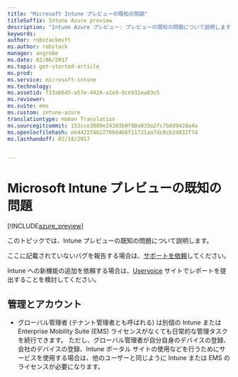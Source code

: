```yaml
---
title: "Microsoft Intune プレビューの既知の問題"
titleSuffix: Intune Azure preview
description: "Intune Azure プレビュー: プレビューの既知の問題について説明します"
keywords: 
author: robstackmsft
ms.author: robstack
manager: angrobe
ms.date: 02/06/2017
ms.topic: get-started-article
ms.prod: 
ms.service: microsoft-intune
ms.technology: 
ms.assetid: f33a6645-a57e-4424-a1e9-0ce932ea83c5
ms.reviewer: 
ms.suite: ems
ms.custom: intune-azure
translationtype: Human Translation
ms.sourcegitcommit: 153cce3809e24303b8f88a833e2fc7bdd9428a4a
ms.openlocfilehash: ee4422f462270b6466f11721aa7dc8cb2d432f7d
ms.lasthandoff: 02/18/2017


---
```


# <a name="known-issues-in-the-microsoft-intune-preview"></a>Microsoft Intune プレビューの既知の問題


[!INCLUDE[azure_preview](../includes/azure_preview.md)]


このトピックでは、Intune プレビューの既知の問題について説明します。

ここに記載されていないバグを報告する場合は、[サポートを依頼](https://docs.microsoft.com/intune/troubleshoot/how-to-get-support-for-microsoft-intune)してください。

Intune への新機能の追加を依頼する場合は、[Uservoice](https://microsoftintune.uservoice.com/forums/291681-ideas/category/189016-azure-admin-console) サイトでレポートを提出することを検討してください。

## <a name="administration-and-accounts"></a>管理とアカウント

- グローバル管理者 (テナント管理者とも呼ばれる) は別個の Intune または Enterprise Mobility Suite (EMS) ライセンスがなくても日常的な管理タスクを続行できます。 ただし、グローバル管理者が自分自身のデバイスの登録、会社のデバイスの登録、Intune ポータル サイトの使用などを行うためにサービスを使用する場合は、他のユーザーと同じように Intune または EMS のライセンスが必要になります。

